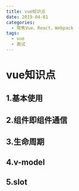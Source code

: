```yaml
---
title: vue知识点
date: 2019-04-01
categories:
  - 聚焦Vue、React、Webpack
tags: 
  - vue
  - 面试
---
```



# vue知识点
## 1.基本使用
## 2.组件即组件通信
## 3.生命周期
## 4.v-model
## 5.slot